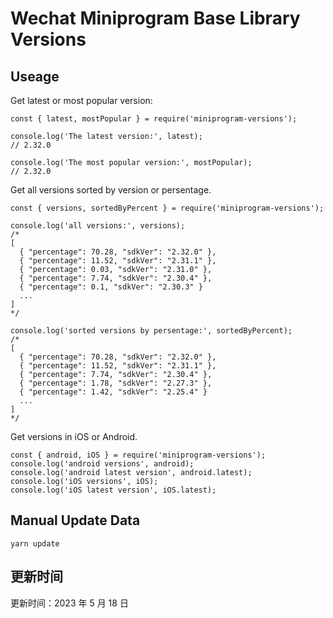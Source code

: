 
# Wechat Miniprogram Base Library Versions

## Useage

Get latest or most popular version:

```;
const { latest, mostPopular } = require('miniprogram-versions');

console.log('The latest version:', latest);
// 2.32.0

console.log('The most popular version:', mostPopular);
// 2.32.0

```

Get all versions sorted by version or persentage.

```
const { versions, sortedByPercent } = require('miniprogram-versions');

console.log('all versions:', versions);
/*
[
  { "percentage": 70.28, "sdkVer": "2.32.0" },
  { "percentage": 11.52, "sdkVer": "2.31.1" },
  { "percentage": 0.03, "sdkVer": "2.31.0" },
  { "percentage": 7.74, "sdkVer": "2.30.4" },
  { "percentage": 0.1, "sdkVer": "2.30.3" }
  ...
]
*/

console.log('sorted versions by persentage:', sortedByPercent);
/*
[
  { "percentage": 70.28, "sdkVer": "2.32.0" },
  { "percentage": 11.52, "sdkVer": "2.31.1" },
  { "percentage": 7.74, "sdkVer": "2.30.4" },
  { "percentage": 1.78, "sdkVer": "2.27.3" },
  { "percentage": 1.42, "sdkVer": "2.25.4" }
  ...
]
*/
```

Get versions in iOS or Android.

```
const { android, iOS } = require('miniprogram-versions');
console.log('android versions', android);
console.log('android latest version', android.latest);
console.log('iOS versions', iOS);
console.log('iOS latest version', iOS.latest);
```

## Manual Update Data

```
yarn update
```

## 更新时间

更新时间：2023 年 5 月 18 日
